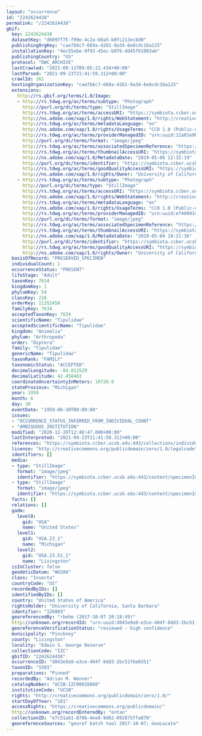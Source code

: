 ```yaml
---
layout: "occurrence"
id: "2242624438"
permalink: "/2242624438"
gbif:
  key: 2242624438
  datasetKey: "d6097f75-f99e-4c2a-b8a5-b0fc213ecbd0"
  publishingOrgKey: "cae7b6c7-669a-4261-9a34-6e8cdc16a125"
  installationKey: "4ec55ebe-9f92-45ec-b076-dd45f61003ab"
  publishingCountry: "US"
  protocol: "DWC_ARCHIVE"
  lastCrawled: "2021-09-11T09:05:22.434+00:00"
  lastParsed: "2021-09-23T21:41:59.312+00:00"
  crawlId: 161
  hostingOrganizationKey: "cae7b6c7-669a-4261-9a34-6e8cdc16a125"
  extensions:
    http://rs.gbif.org/terms/1.0/Image:
    - http://rs.tdwg.org/ac/terms/subtype: "Photograph"
      http://purl.org/dc/terms/type: "StillImage"
      http://rs.tdwg.org/ac/terms/accessURI: "https://symbiota.ccber.ucsb.edu:443/content/specimenImages/UCSB_IZC/UCSB-IZC00028/UCSB-IZC00028860_1.jpg"
      http://ns.adobe.com/xap/1.0/rights/WebStatement: "http://creativecommons.org/publicdomain/zero/1.0/"
      http://rs.tdwg.org/ac/terms/metadataLanguage: "en"
      http://ns.adobe.com/xap/1.0/rights/UsageTerms: "CC0 1.0 (Public-domain)"
      http://rs.tdwg.org/ac/terms/providerManagedID: "urn:uuid:12a01e9b-a1ab-48a1-83be-472c1af514a1"
      http://purl.org/dc/terms/format: "image/jpeg"
      http://rs.tdwg.org/ac/terms/associatedSpecimenReference: "https://symbiota.ccber.ucsb.edu:443/collections/individual/index.php?occid=126803"
      http://rs.tdwg.org/ac/terms/thumbnailAccessURI: "https://symbiota.ccber.ucsb.edu:443/content/specimenImages/UCSB_IZC/UCSB-IZC00028/UCSB-IZC00028860_1_tn.jpg"
      http://ns.adobe.com/xap/1.0/MetadataDate: "2019-05-06 12:32:19"
      http://purl.org/dc/terms/identifier: "https://symbiota.ccber.ucsb.edu:443/content/specimenImages/UCSB_IZC/UCSB-IZC00028/UCSB-IZC00028860_1.jpg"
      http://rs.tdwg.org/ac/terms/goodQualityAccessURI: "https://symbiota.ccber.ucsb.edu:443/content/specimenImages/UCSB_IZC/UCSB-IZC00028/UCSB-IZC00028860_1.jpg"
      http://ns.adobe.com/xap/1.0/rights/Owner: "University of California, Santa Barbara"
    - http://rs.tdwg.org/ac/terms/subtype: "Photograph"
      http://purl.org/dc/terms/type: "StillImage"
      http://rs.tdwg.org/ac/terms/accessURI: "https://symbiota.ccber.ucsb.edu:443/content/specimenImages/UCSB_IZC/UCSB-IZC00028/UCSB-IZC00028860_lg.jpg"
      http://ns.adobe.com/xap/1.0/rights/WebStatement: "http://creativecommons.org/publicdomain/zero/1.0/"
      http://rs.tdwg.org/ac/terms/metadataLanguage: "en"
      http://ns.adobe.com/xap/1.0/rights/UsageTerms: "CC0 1.0 (Public-domain)"
      http://rs.tdwg.org/ac/terms/providerManagedID: "urn:uuid:ef40893a-d06b-4ef5-ba57-b0320b684a09"
      http://purl.org/dc/terms/format: "image/jpeg"
      http://rs.tdwg.org/ac/terms/associatedSpecimenReference: "https://symbiota.ccber.ucsb.edu:443/collections/individual/index.php?occid=126803"
      http://rs.tdwg.org/ac/terms/thumbnailAccessURI: "https://symbiota.ccber.ucsb.edu:443/content/specimenImages/UCSB_IZC/UCSB-IZC00028/UCSB-IZC00028860_tn.jpg"
      http://ns.adobe.com/xap/1.0/MetadataDate: "2019-05-04 10:21:36"
      http://purl.org/dc/terms/identifier: "https://symbiota.ccber.ucsb.edu:443/content/specimenImages/UCSB_IZC/UCSB-IZC00028/UCSB-IZC00028860_lg.jpg"
      http://rs.tdwg.org/ac/terms/goodQualityAccessURI: "https://symbiota.ccber.ucsb.edu:443/content/specimenImages/UCSB_IZC/UCSB-IZC00028/UCSB-IZC00028860.jpg"
      http://ns.adobe.com/xap/1.0/rights/Owner: "University of California, Santa Barbara"
  basisOfRecord: "PRESERVED_SPECIMEN"
  individualCount: 1
  occurrenceStatus: "PRESENT"
  lifeStage: "Adult"
  taxonKey: 7634
  kingdomKey: 1
  phylumKey: 54
  classKey: 216
  orderKey: 11352458
  familyKey: 7634
  acceptedTaxonKey: 7634
  scientificName: "Tipulidae"
  acceptedScientificName: "Tipulidae"
  kingdom: "Animalia"
  phylum: "Arthropoda"
  order: "Diptera"
  family: "Tipulidae"
  genericName: "Tipulidae"
  taxonRank: "FAMILY"
  taxonomicStatus: "ACCEPTED"
  decimalLongitude: -84.011529
  decimalLatitude: 42.458463
  coordinateUncertaintyInMeters: 10726.0
  stateProvince: "Michigan"
  year: 1959
  month: 6
  day: 30
  eventDate: "1959-06-30T00:00:00"
  issues:
  - "OCCURRENCE_STATUS_INFERRED_FROM_INDIVIDUAL_COUNT"
  - "AMBIGUOUS_INSTITUTION"
  modified: "2020-12-28T12:48:47.000+00:00"
  lastInterpreted: "2021-09-23T21:41:59.312+00:00"
  references: "https://symbiota.ccber.ucsb.edu:443/collections/individual/index.php?occid=126803"
  license: "http://creativecommons.org/publicdomain/zero/1.0/legalcode"
  identifiers: []
  media:
  - type: "StillImage"
    format: "image/jpeg"
    identifier: "https://symbiota.ccber.ucsb.edu:443/content/specimenImages/UCSB_IZC/UCSB-IZC00028/UCSB-IZC00028860_lg.jpg"
  - type: "StillImage"
    format: "image/jpeg"
    identifier: "https://symbiota.ccber.ucsb.edu:443/content/specimenImages/UCSB_IZC/UCSB-IZC00028/UCSB-IZC00028860_1.jpg"
  facts: []
  relations: []
  gadm:
    level0:
      gid: "USA"
      name: "United States"
    level1:
      gid: "USA.23_1"
      name: "Michigan"
    level2:
      gid: "USA.23.51_1"
      name: "Livingston"
  isInCluster: false
  geodeticDatum: "WGS84"
  class: "Insecta"
  countryCode: "US"
  recordedByIDs: []
  identifiedByIDs: []
  country: "United States of America"
  rightsHolder: "University of California, Santa Barbara"
  identifier: "126803"
  georeferencedBy: "rbehm (2017-10-07 20:18:49)"
  http://unknown.org/recordId: "urn:uuid:d843e9a9-e3ce-404f-8dd3-2bc51f6e0351"
  georeferenceVerificationStatus: "reviewed - high confidence"
  municipality: "Pinckney"
  county: "Livingston"
  locality: "Edwin S. George Reserve"
  collectionCode: "IZC"
  gbifID: "2242624438"
  occurrenceID: "d843e9a9-e3ce-404f-8dd3-2bc51f6e0351"
  taxonID: "5501"
  preparations: "Pinned"
  recordedBy: "Adrian M. Wenner"
  catalogNumber: "UCSB-IZC00028860"
  institutionCode: "UCSB"
  rights: "http://creativecommons.org/publicdomain/zero/1.0/"
  startDayOfYear: "181"
  accessRights: "https://creativecommons.org/publicdomain/"
  http://unknown.org/recordEnteredBy: "entan"
  collectionID: "e7c51ab1-870b-4ee8-9d62-092875ffa870"
  georeferenceSources: "georef batch tool 2017-10-07; GeoLocate"
---
```

